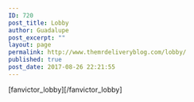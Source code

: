 ```yaml
---
ID: 720
post_title: Lobby
author: Guadalupe
post_excerpt: ""
layout: page
permalink: http://www.themrdeliveryblog.com/lobby/
published: true
post_date: 2017-08-26 22:21:55
---
```

[fanvictor_lobby][/fanvictor_lobby]